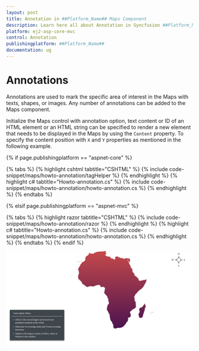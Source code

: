 ```yaml
---
layout: post
title: Annotation in ##Platform_Name## Maps Component
description: Learn here all about Annotation in Syncfusion ##Platform_Name## Maps component and more.
platform: ej2-asp-core-mvc
control: Annotation
publishingplatform: ##Platform_Name##
documentation: ug
---
```


# Annotations

Annotations are used to mark the specific area of interest in the Maps with texts, shapes, or images. Any number of annotations can be added to the Maps component.

Initialize the Maps control with annotation option, text content or ID of an HTML element or an HTML string can be specified to render a new element that needs to be displayed in the Maps by using the `Content` property. To specify the content position with `X` and `Y` properties as mentioned in the following example.

{% if page.publishingplatform == "aspnet-core" %}

{% tabs %}
{% highlight cshtml tabtitle="CSHTML" %}
{% include code-snippet/maps/howto-annotation/tagHelper %}
{% endhighlight %}
{% highlight c# tabtitle="Howto-annotation.cs" %}
{% include code-snippet/maps/howto-annotation/howto-annotation.cs %}
{% endhighlight %}
{% endtabs %}

{% elsif page.publishingplatform == "aspnet-mvc" %}

{% tabs %}
{% highlight razor tabtitle="CSHTML" %}
{% include code-snippet/maps/howto-annotation/razor %}
{% endhighlight %}
{% highlight c# tabtitle="Howto-annotation.cs" %}
{% include code-snippet/maps/howto-annotation/howto-annotation.cs %}
{% endhighlight %}
{% endtabs %}
{% endif %}



![Annotation](../images/How-to/annotation.PNG)